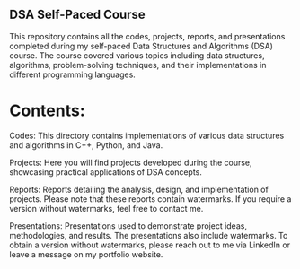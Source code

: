 
## DSA Self-Paced Course 
This repository contains all the codes, projects, reports, and presentations completed during my self-paced Data Structures and Algorithms (DSA) course. The course covered various topics including data structures, algorithms, problem-solving techniques, and their implementations in different programming languages.

# Contents:
   Codes: This directory contains implementations of various data structures and algorithms in C++, Python, and Java.

Projects: Here you will find projects developed during the course, showcasing practical applications of DSA concepts.

Reports: Reports detailing the analysis, design, and implementation of projects. Please note that these reports contain watermarks. If you require a version without watermarks, feel free to contact me.

Presentations: Presentations used to demonstrate project ideas, methodologies, and results. The presentations also include watermarks. To obtain a version without watermarks, please reach out to me via LinkedIn or leave a message on my portfolio website.
